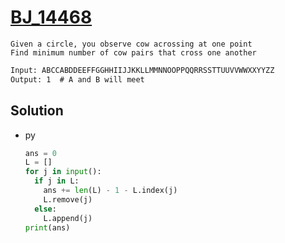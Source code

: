# [BJ_14468](https://acmicpc.net/problem/14468)

```en
Given a circle, you observe cow acrossing at one point
Find minimum number of cow pairs that cross one another
```

```txt
Input: ABCCABDDEEFFGGHHIIJJKKLLMMNNOOPPQQRRSSTTUUVVWWXXYYZZ
Output: 1  # A and B will meet
```

## Solution

* py

  ```py
  ans = 0
  L = []
  for j in input():
    if j in L:
      ans += len(L) - 1 - L.index(j)
      L.remove(j)
    else:
      L.append(j)
  print(ans)
  ```
